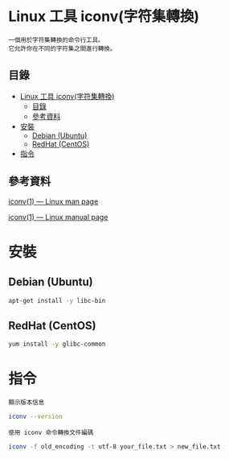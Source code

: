 # Linux 工具 iconv(字符集轉換)

```
一個用於字符集轉換的命令行工具。
它允許你在不同的字符集之間進行轉換。
```

## 目錄

- [Linux 工具 iconv(字符集轉換)](#linux-工具-iconv字符集轉換)
	- [目錄](#目錄)
	- [參考資料](#參考資料)
- [安裝](#安裝)
	- [Debian (Ubuntu)](#debian-ubuntu)
	- [RedHat (CentOS)](#redhat-centos)
- [指令](#指令)

## 參考資料

[iconv(1) — Linux man page](https://linux.die.net/man/1/iconv)

[iconv(1) — Linux manual page](https://man7.org/linux/man-pages/man1/iconv.1.html)

# 安裝

## Debian (Ubuntu)

```bash
apt-get install -y libc-bin
```

## RedHat (CentOS)

```bash
yum install -y glibc-common
```

# 指令

`顯示版本信息`

```bash
iconv --version
```

`使用 iconv 命令轉換文件編碼`

```bash
iconv -f old_encoding -t utf-8 your_file.txt > new_file.txt
```